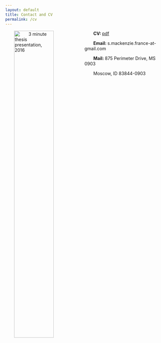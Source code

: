 ```yaml
---
layout: default
title: Contact and CV
permalink: /cv
---
```

<style>  
    p {  
      text-indent: 2.0em;  
    }  
  </style>
  
<p>
<img src="{{ site.url }}/images/26454324292_4515eac1ba_o.jpg" alt="3 minute thesis presentation, 2016" style="float:left;width:50%;height:50%">
<p>     <b> CV: </b> <a href="https://github.com/shannonmackenzie/shannonmackenzie.github.io/blob/master/cvs/resume_November2017.pdf"> pdf</a></p>
  
 <p>     <b> Email: </b> s.mackenzie.france-at-gmail.com </p>
  
   <p>     <b> Mail: </b> 875 Perimeter Drive, MS 0903 </p>
 <p>  <p> Moscow, ID 83844-0903</p></p>
 
 </p>



